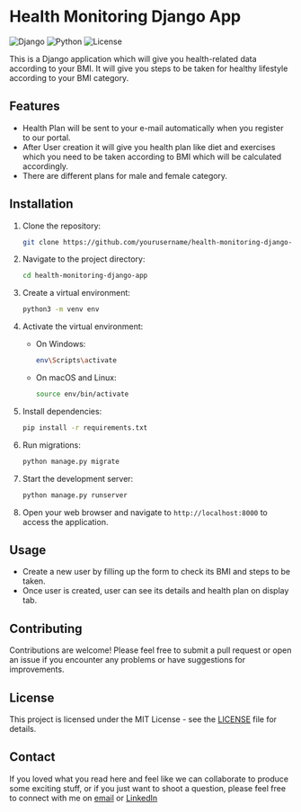 # Health Monitoring Django App

![Django](https://img.shields.io/badge/Django-3.2-green)
![Python](https://img.shields.io/badge/Python-3.9-blue)
![License](https://img.shields.io/github/license/yourusername/health-monitoring-django-app)

This is a Django application which will give you  health-related data according to your BMI. It will give you steps to be taken for healthy lifestyle according to your BMI category.

## Features

- Health Plan will be sent to your e-mail automatically when you register to our portal.
- After User creation it will give you health plan like diet and exercises which you need to be taken according to BMI which will be calculated accordingly.
- There are different plans for male and female category.

## Installation

1. Clone the repository:

    ```bash
    git clone https://github.com/yourusername/health-monitoring-django-app.git
    ```

2. Navigate to the project directory:

    ```bash
    cd health-monitoring-django-app
    ```

3. Create a virtual environment:

    ```bash
    python3 -m venv env
    ```

4. Activate the virtual environment:

    - On Windows:

        ```bash
        env\Scripts\activate
        ```

    - On macOS and Linux:

        ```bash
        source env/bin/activate
        ```

5. Install dependencies:

    ```bash
    pip install -r requirements.txt
    ```

6. Run migrations:

    ```bash
    python manage.py migrate
    ```

7. Start the development server:

    ```bash
    python manage.py runserver
    ```

8. Open your web browser and navigate to `http://localhost:8000` to access the application.

## Usage

- Create a new user by filling up the form to check its BMI and steps to be taken.
- Once user is created, user can see its details and health plan on display tab.

## Contributing

Contributions are welcome! Please feel free to submit a pull request or open an issue if you encounter any problems or have suggestions for improvements.

## License

This project is licensed under the MIT License - see the [LICENSE](LICENSE) file for details.

## Contact
If you loved what you read here and feel like we can collaborate to produce some exciting stuff, or if you
just want to shoot a question, please feel free to connect with me on 
<a href="mailto:ashishkalwar03@gmail.com">email</a> or 
<a href="https://www.linkedin.com/in/ashish-kalwar/" target="_blank">LinkedIn</a>
